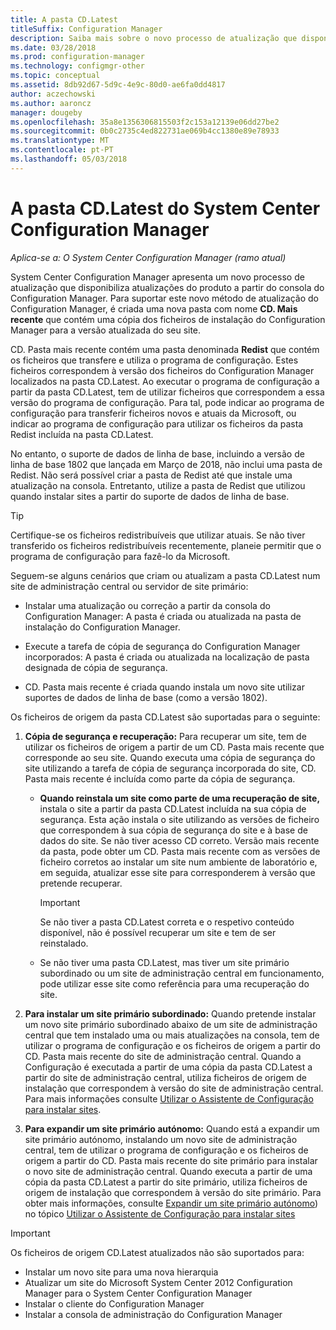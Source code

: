 ```yaml
---
title: A pasta CD.Latest
titleSuffix: Configuration Manager
description: Saiba mais sobre o novo processo de atualização que disponibiliza atualizações do produto a partir do consola do Configuration Manager.
ms.date: 03/28/2018
ms.prod: configuration-manager
ms.technology: configmgr-other
ms.topic: conceptual
ms.assetid: 8db92d67-5d9c-4e9c-80d0-ae6fa0dd4817
author: aczechowski
ms.author: aaroncz
manager: dougeby
ms.openlocfilehash: 35a8e1356306815503f2c153a12139e06dd27be2
ms.sourcegitcommit: 0b0c2735c4ed822731ae069b4cc1380e89e78933
ms.translationtype: MT
ms.contentlocale: pt-PT
ms.lasthandoff: 05/03/2018
---
```

# <a name="the-cdlatest-folder-for-system-center-configuration-manager"></a>A pasta CD.Latest do System Center Configuration Manager

*Aplica-se a: O System Center Configuration Manager (ramo atual)*

System Center Configuration Manager apresenta um novo processo de atualização que disponibiliza atualizações do produto a partir do consola do Configuration Manager. Para suportar este novo método de atualização do Configuration Manager, é criada uma nova pasta com nome **CD. Mais recente** que contém uma cópia dos ficheiros de instalação do Configuration Manager para a versão atualizada do seu site.  

CD. Pasta mais recente contém uma pasta denominada **Redist** que contém os ficheiros que transfere e utiliza o programa de configuração. Estes ficheiros correspondem à versão dos ficheiros do Configuration Manager localizados na pasta CD.Latest. Ao executar o programa de configuração a partir da pasta CD.Latest, tem de utilizar ficheiros que correspondem a essa versão do programa de configuração. Para tal, pode indicar ao programa de configuração para transferir ficheiros novos e atuais da Microsoft, ou indicar ao programa de configuração para utilizar os ficheiros da pasta Redist incluída na pasta CD.Latest.

No entanto, o suporte de dados de linha de base, incluindo a versão de linha de base 1802 que lançada em Março de 2018, não inclui uma pasta de Redist. Não será possível criar a pasta de Redist até que instale uma atualização na consola. Entretanto, utilize a pasta de Redist que utilizou quando instalar sites a partir do suporte de dados de linha de base.  

> [!TIP]
> Certifique-se os ficheiros redistribuíveis que utilizar atuais. Se não tiver transferido os ficheiros redistribuíveis recentemente, planeie permitir que o programa de configuração para fazê-lo da Microsoft.   

 Seguem-se alguns cenários que criam ou atualizam a pasta CD.Latest num site de administração central ou servidor de site primário:  

-   Instalar uma atualização ou correção a partir da consola do Configuration Manager: A pasta é criada ou atualizada na pasta de instalação do Configuration Manager.  

-   Execute a tarefa de cópia de segurança do Configuration Manager incorporados: A pasta é criada ou atualizada na localização de pasta designada de cópia de segurança.  

-  CD. Pasta mais recente é criada quando instala um novo site utilizar suportes de dados de linha de base (como a versão 1802).

Os ficheiros de origem da pasta CD.Latest são suportadas para o seguinte:  

1.  **Cópia de segurança e recuperação:** Para recuperar um site, tem de utilizar os ficheiros de origem a partir de um CD. Pasta mais recente que corresponde ao seu site. Quando executa uma cópia de segurança do site utilizando a tarefa de cópia de segurança incorporada do site, CD. Pasta mais recente é incluída como parte da cópia de segurança.

    -   **Quando reinstala um site como parte de uma recuperação de site,** instala o site a partir da pasta CD.Latest incluída na sua cópia de segurança. Esta ação instala o site utilizando as versões de ficheiro que correspondem à sua cópia de segurança do site e à base de dados do site.  Se não tiver acesso CD correto. Versão mais recente da pasta, pode obter um CD. Pasta mais recente com as versões de ficheiro corretos ao instalar um site num ambiente de laboratório e, em seguida, atualizar esse site para corresponderem à versão que pretende recuperar.

        > [!IMPORTANT]  
        >  Se não tiver a pasta CD.Latest correta e o respetivo conteúdo disponível, não é possível recuperar um site e tem de ser reinstalado.  

    -   Se não tiver uma pasta CD.Latest, mas tiver um site primário subordinado ou um site de administração central em funcionamento, pode utilizar esse site como referência para uma recuperação do site.  

2.  **Para instalar um site primário subordinado:** Quando pretende instalar um novo site primário subordinado abaixo de um site de administração central que tem instalado uma ou mais atualizações na consola, tem de utilizar o programa de configuração e os ficheiros de origem a partir do CD. Pasta mais recente do site de administração central. Quando a Configuração é executada a partir de uma cópia da pasta CD.Latest a partir do site de administração central, utiliza ficheiros de origem de instalação que correspondem à versão do site de administração central. Para mais informações consulte [Utilizar o Assistente de Configuração para instalar sites](../../../core/servers/deploy/install/use-the-setup-wizard-to-install-sites.md).  

3.  **Para expandir um site primário autónomo:** Quando está a expandir um site primário autónomo, instalando um novo site de administração central, tem de utilizar o programa de configuração e os ficheiros de origem a partir do CD. Pasta mais recente do site primário para instalar o novo site de administração central. Quando executa a partir de uma cópia da pasta CD.Latest a partir do site primário, utiliza ficheiros de origem de instalação que correspondem à versão do site primário. Para obter mais informações, consulte [Expandir um site primário autónomo](../../../core/servers/deploy/install/use-the-setup-wizard-to-install-sites.md#bkmk_expand)) no tópico [Utilizar o Assistente de Configuração para instalar sites](../../../core/servers/deploy/install/use-the-setup-wizard-to-install-sites.md)

> [!IMPORTANT]  
>  Os ficheiros de origem CD.Latest atualizados não são suportados para:  
>   
>  -   Instalar um novo site para uma nova hierarquia  
>  -   Atualizar um site do Microsoft System Center 2012 Configuration Manager para o System Center Configuration Manager
>  -   Instalar o cliente do Configuration Manager
>  -   Instalar a consola de administração do Configuration Manager

